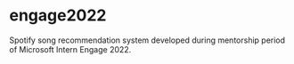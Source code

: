 # engage2022
Spotify song recommendation system developed during mentorship period of Microsoft Intern Engage 2022.
